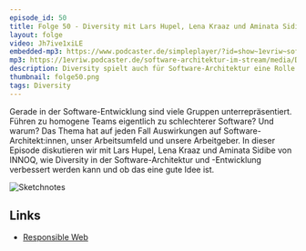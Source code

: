 ```yaml
---
episode_id: 50
title: Folge 50 - Diversity mit Lars Hupel, Lena Kraaz und Aminata Sidibe
layout: folge
video: Jh7ive1xiLE
embedded-mp3: https://www.podcaster.de/simpleplayer/?id=show~1evriw~software-architektur-im-stream~pod-60328c70a3c7d964500360&v=1614151242
mp3: https://1evriw.podcaster.de/software-architektur-im-stream/media/Diversity.mp3
description: Diversity spielt auch für Software-Architektur eine Rolle.
thumbnail: folge50.png
tags: Diversity
---
```


Gerade in der Software-Entwicklung sind viele Gruppen
unterrepräsentiert. Führen zu homogene Teams eigentlich zu
schlechterer Software? Und warum? Das Thema hat auf jeden Fall
Auswirkungen auf Software-Architekt:innen, unser Arbeitsumfeld und
unsere Arbeitgeber. In dieser Episode diskutieren wir mit Lars Hupel,
Lena Kraaz und Aminata Sidibe von INNOQ, wie Diversity in der
Software-Architektur und -Entwicklung verbessert werden kann und ob
das eine gute Idee ist.

![Sketchnotes](/sketchnotes/folge50.jpg)

## Links

* [Responsible Web](https://responsibleweb.app/)
